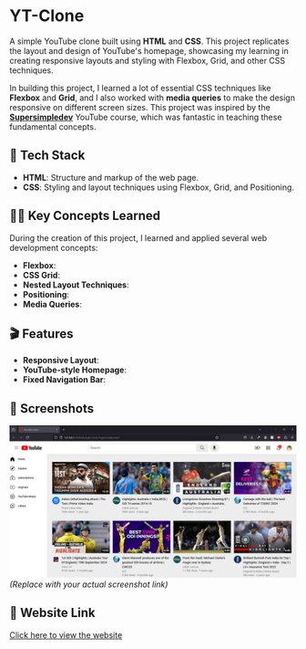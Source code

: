 # YT-Clone

A simple YouTube clone built using **HTML** and **CSS**. This project replicates the layout and design of YouTube's homepage, showcasing my learning in creating responsive layouts and styling with Flexbox, Grid, and other CSS techniques. 

In building this project, I learned a lot of essential CSS techniques like **Flexbox** and **Grid**, and I also worked with **media queries** to make the design responsive on different screen sizes. This project was inspired by the **[Supersimpledev](https://www.youtube.com/c/supersimpledev)** YouTube course, which was fantastic in teaching these fundamental concepts.

## 🚀 Tech Stack

- **HTML**: Structure and markup of the web page.
- **CSS**: Styling and layout techniques using Flexbox, Grid, and Positioning.

## 🧑‍💻 Key Concepts Learned

During the creation of this project, I learned and applied several web development concepts:

- **Flexbox**: 
- **CSS Grid**:
- **Nested Layout Techniques**: 
- **Positioning**: 
- **Media Queries**: 

## 🎬 Features

- **Responsive Layout**: 
- **YouTube-style Homepage**:
- **Fixed Navigation Bar**: 

## 📸 Screenshots

![YT-Clone Screenshot](image.png)  
*(Replace with your actual screenshot link)*

## 🔗 Website Link

[Click here to view the website](https://nishanth-2863.github.io/Web-development-Projects/Youtube-clone-Proj/index.html)



